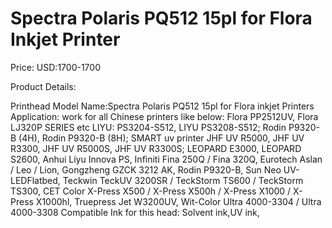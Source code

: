 # Spectra Polaris PQ512 15pl for Flora Inkjet Printer

Price: USD:1700-1700

Product Details:

Printhead Model Name:Spectra Polaris PQ512 15pl for
Flora inkjet Printers
Application: work for all Chinese printers like below:
Flora PP2512UV, Flora LJ320P SERIES etc
LIYU: PS3204-S512, LIYU PS3208-S512;
Rodin P9320-B (4H), Rodin P9320-B (8H);
SMART uv printer
JHF UV R5000, JHF UV R3300, JHF UV R5000S, JHF UV R3300S;
LEOPARD E3000, LEOPARD S2600,
Anhui Liyu Innova PS,
Infiniti Fina 250Q / Fina 320Q,
Eurotech Aslan / Leo / Lion,
Gongzheng GZCK 3212 AK,
Rodin P9320-B,
Sun Neo UV-LEDFlatbed,
Teckwin TeckUV 3200SR / TeckStorm TS600 / TeckStorm TS300, CET Color X-Press X500 / X-Press X500h / X-Press X1000 / X-Press X1000hl,
Truepress Jet W3200UV,
Wit-Color Ultra 4000-3304 / Ultra 4000-3308
Compatible Ink for this head: Solvent ink,UV ink,
